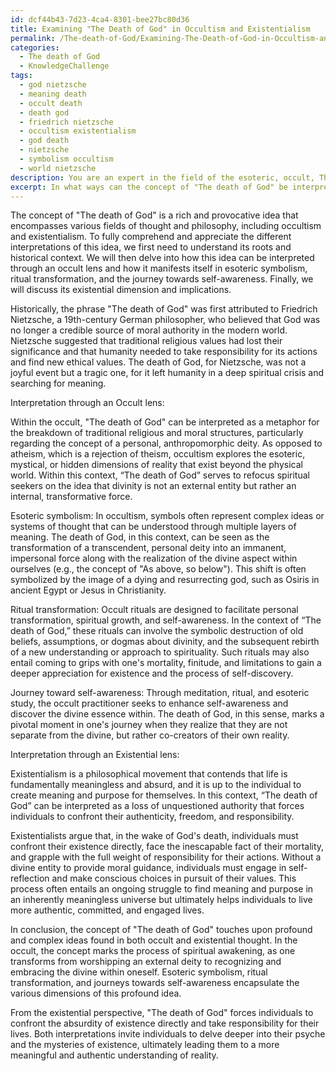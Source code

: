 ```yaml
---
id: dcf44b43-7d23-4ca4-8301-bee27bc80d36
title: Examining "The Death of God" in Occultism and Existentialism
permalink: /The-death-of-God/Examining-The-Death-of-God-in-Occultism-and-Existentialism/
categories:
  - The death of God
  - KnowledgeChallenge
tags:
  - god nietzsche
  - meaning death
  - occult death
  - death god
  - friedrich nietzsche
  - occultism existentialism
  - god death
  - nietzsche
  - symbolism occultism
  - world nietzsche
description: You are an expert in the field of the esoteric, occult, The death of God and Education. You are a writer of tests, challenges, books and deep knowledge on The death of God for initiates and students to gain deep insights and understanding from. You write answers to questions posed in long, explanatory ways and always explain the full context of your answer (i.e., related concepts, formulas, examples, or history), as well as the step-by-step thinking process you take to answer the challenges. Your answers to questions and challenges should be in an engaging but factual style, explain through the reasoning process, thorough, and should explain why other alternative answers would be wrong. Summarize the key themes, ideas, and conclusions at the end.
excerpt: In what ways can the concept of "The death of God" be interpreted through both an occult and existential lens, considering the contexts of esoteric symbolism, ritual transformation, and the journey towards self-awareness?
---
```

The concept of "The death of God" is a rich and provocative idea that encompasses various fields of thought and philosophy, including occultism and existentialism. To fully comprehend and appreciate the different interpretations of this idea, we first need to understand its roots and historical context. We will then delve into how this idea can be interpreted through an occult lens and how it manifests itself in esoteric symbolism, ritual transformation, and the journey towards self-awareness. Finally, we will discuss its existential dimension and implications.

Historically, the phrase "The death of God" was first attributed to Friedrich Nietzsche, a 19th-century German philosopher, who believed that God was no longer a credible source of moral authority in the modern world. Nietzsche suggested that traditional religious values had lost their significance and that humanity needed to take responsibility for its actions and find new ethical values. The death of God, for Nietzsche, was not a joyful event but a tragic one, for it left humanity in a deep spiritual crisis and searching for meaning.

Interpretation through an Occult lens:

Within the occult, "The death of God" can be interpreted as a metaphor for the breakdown of traditional religious and moral structures, particularly regarding the concept of a personal, anthropomorphic deity. As opposed to atheism, which is a rejection of theism, occultism explores the esoteric, mystical, or hidden dimensions of reality that exist beyond the physical world. Within this context, “The death of God” serves to refocus spiritual seekers on the idea that divinity is not an external entity but rather an internal, transformative force.

Esoteric symbolism: In occultism, symbols often represent complex ideas or systems of thought that can be understood through multiple layers of meaning. The death of God, in this context, can be seen as the transformation of a transcendent, personal deity into an immanent, impersonal force along with the realization of the divine aspect within ourselves (e.g., the concept of "As above, so below"). This shift is often symbolized by the image of a dying and resurrecting god, such as Osiris in ancient Egypt or Jesus in Christianity.

Ritual transformation: Occult rituals are designed to facilitate personal transformation, spiritual growth, and self-awareness. In the context of “The death of God,” these rituals can involve the symbolic destruction of old beliefs, assumptions, or dogmas about divinity, and the subsequent rebirth of a new understanding or approach to spirituality. Such rituals may also entail coming to grips with one's mortality, finitude, and limitations to gain a deeper appreciation for existence and the process of self-discovery.

Journey toward self-awareness: Through meditation, ritual, and esoteric study, the occult practitioner seeks to enhance self-awareness and discover the divine essence within. The death of God, in this sense, marks a pivotal moment in one's journey when they realize that they are not separate from the divine, but rather co-creators of their own reality.

Interpretation through an Existential lens:

Existentialism is a philosophical movement that contends that life is fundamentally meaningless and absurd, and it is up to the individual to create meaning and purpose for themselves. In this context, “The death of God” can be interpreted as a loss of unquestioned authority that forces individuals to confront their authenticity, freedom, and responsibility.

Existentialists argue that, in the wake of God's death, individuals must confront their existence directly, face the inescapable fact of their mortality, and grapple with the full weight of responsibility for their actions. Without a divine entity to provide moral guidance, individuals must engage in self-reflection and make conscious choices in pursuit of their values. This process often entails an ongoing struggle to find meaning and purpose in an inherently meaningless universe but ultimately helps individuals to live more authentic, committed, and engaged lives.

In conclusion, the concept of "The death of God" touches upon profound and complex ideas found in both occult and existential thought. In the occult, the concept marks the process of spiritual awakening, as one transforms from worshipping an external deity to recognizing and embracing the divine within oneself. Esoteric symbolism, ritual transformation, and journeys towards self-awareness encapsulate the various dimensions of this profound idea.

From the existential perspective, "The death of God" forces individuals to confront the absurdity of existence directly and take responsibility for their lives. Both interpretations invite individuals to delve deeper into their psyche and the mysteries of existence, ultimately leading them to a more meaningful and authentic understanding of reality.
